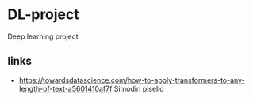 # DL-project
Deep learning project

## links

* https://towardsdatascience.com/how-to-apply-transformers-to-any-length-of-text-a5601410af7f
Simodiri pisello
